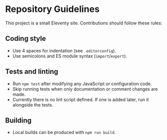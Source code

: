 # Repository Guidelines

This project is a small Eleventy site. Contributions should follow these rules:

## Coding style
- Use 4 spaces for indentation (see `.editorconfig`).
- Use semicolons and ES module syntax (`import`/`export`).

## Tests and linting
- Run `npm test` after modifying any JavaScript or configuration code.
- Skip running tests when only documentation or comment changes are made.
- Currently there is no lint script defined. If one is added later, run it alongside the tests.

## Building
- Local builds can be produced with `npm run build`.

